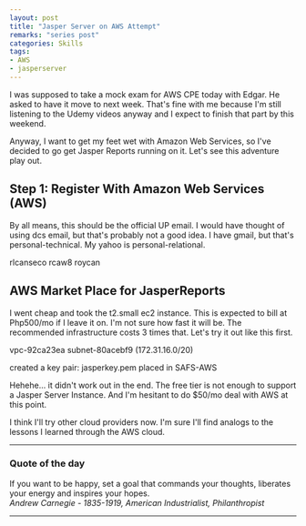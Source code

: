 ```yaml
---
layout: post
title: "Jasper Server on AWS Attempt"	
remarks: "series post"
categories: Skills
tags: 
- AWS
- jasperserver
---
```


I was supposed to take a mock exam for AWS CPE today with Edgar. He asked to have it move to next week. That's fine with me because I'm still listening to the Udemy videos anyway and I expect to finish that part by this weekend. 

Anyway, I want to get my feet wet with Amazon Web Services, so I've decided to go get Jasper Reports running on it. Let's see this adventure play out. 

## Step 1: Register With Amazon Web Services (AWS)

By all means, this should be the official UP email. I would have thought of using dcs email, but that's probably not a good idea. I have gmail, but that's personal-technical. My yahoo is personal-relational. 

rlcanseco
rcaw8
roycan

## AWS Market Place for JasperReports

I went cheap and took the t2.small ec2 instance. This is expected to bill at Php500/mo if I leave it on. I'm not sure how fast it will be. The recommended infrastructure costs 3 times that. Let's try it out like this first.

vpc-92ca23ea
subnet-80acebf9 (172.31.16.0/20)

created a key pair: jasperkey.pem 
placed in SAFS-AWS


Hehehe... it didn't work out in the end. The free tier is not enough to support a Jasper Server Instance. And I'm hesitant to do $50/mo deal with AWS at this point. 

I think I'll try other cloud providers now.  I'm sure I'll find analogs to the lessons I learned through the AWS cloud. 


--------------------
### Quote of the day 

If you want to be happy, set a goal that commands your thoughts, liberates your energy and inspires your hopes.    
*Andrew Carnegie - 1835-1919, American Industrialist, Philanthropist*

-----------------

